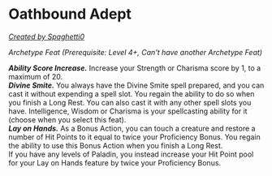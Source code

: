 # Oathbound Adept
[*Created by Spaghetti0*](https://bio.site/spaghetti0)  

*Archetype Feat (Prerequisite: Level 4+, Can't have another Archetype Feat)*  

***Ability Score Increase.*** Increase your Strength or Charisma score by 1, to a maximum of 20.  
***Divine Smite.*** You always have the Divine Smite spell prepared, and you can cast it without expending a spell slot. You regain the ability to do so when you finish a Long Rest. You can also cast it with any other spell slots you have. Intelligence, Wisdom or Charisma is your spellcasting ability for it (choose when you select this feat).  
***Lay on Hands.*** As a Bonus Action, you can touch a creature and restore a number of Hit Points to it equal to twice your Proficiency Bonus. You regain the ability to use this Bonus Action when you finish a Long Rest.  
If you have any levels of Paladin, you instead increase your Hit Point pool for your Lay on Hands feature by twice your Proficiency Bonus.